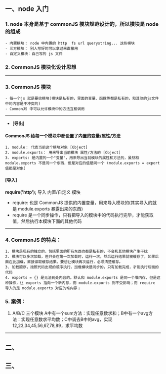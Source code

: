 ## 一、node 入门

  ### 1. node 本身是基于 commonJS 模块规范设计的，所以模块是 node 的组成
    - 内置模块： node 中内置的 http  fs url querystring... 这些模块
    - 三方模块： 别人写好的可以拿过来直接用
    - 自定义模块：自己写的 js 文件

  ### 2. CommonJS 模块化设计思想
  ***

  ### 3. CommonJS 模块
    - 每一个js 就是要给模块(模块是私有的，里面的变量、函数等都是私有的，和其他的js文件中的内容是不冲突的)
    - CommonJS 中可以允许模块中的方法互相调用
  ***

  - **[导出]**
  #### CommonJS 给每一个模块中都设置了内置的变量/属性/方法
    1. module： 代表当前这个模块对象 [Object]
    2. module.exports： 用来导出当前模块 属性/方法的 [Object]
    3. exports: 是内置的一个"变量"，用来导出当前模块的属性和方法的，虽然和 module.exports 不是同一个东西，但是对应的值是同一个 (module.exports = export 值都是对象)

  #### **[导入]**
  **require('http');**  导入 内置/自定义 模块
  - require: 也是 CommonJS 提供的内置变量，用来导入模块的(其实导入的就是 module.exports 暴露出来的东西)
  - require 是一个同步操作，只有把导入的模块中的代码执行完毕，才能获取值，然后执行本模块下面的其他代码
  ***

  ### 4. CommonJS 的特点：
    1. 模块是私有的独立的，包括里面的所有东西也都是私有的，不会和其他模块产生干扰
    2. 模块可以多次加载，但只会在第一次加载时，运行一次，然后运行结果就被缓存了，如果后面在此加载，直接读取缓存结果。要想让模块再次运行，必须清楚缓存。
    3. 加载顺序，按照代码出现的顺序执行。加载模块是同步的，只有加载完成，才能执行后面的代码
    4. exports = {} 是无法到处内容的。默认和 module.exports 是同一个堆内存，但是这种操作，让 exports 指向一个新内存，而 module.exports 则不受影响；而 require 导入的是 module.exports 对应的堆内存；

  ### 5. 案例：
   1. A/B/C 三个模块  A中有一个sum方法：实现任意数求和；B中有一个avg方法：实现任意数求平均数；C中调去B中的avg，实现 12,23,34,45,56,67,78,89，求平均数
***

## 二、


## 三、
